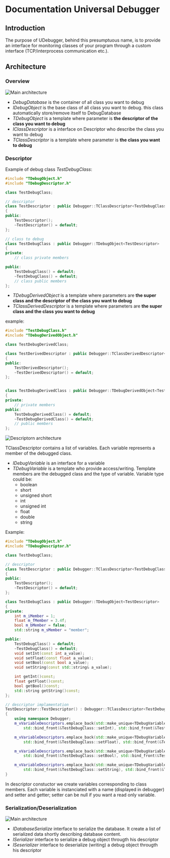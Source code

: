 # Documentation Universal Debugger #

## Introduction ##
The purpose of UDebugger, behind this presumptuous name, is to provide an interface for monitoring classes of your program through a custom interface (TCP/interprocess communication etc.).

## Architecture ##
### Overview ###
![Main architecture](./images/architecture_debugger.png)
- *DebugDatabase* is the container of all class you want to debug
- *IDebugObject* is the base class of all class you want to debug. this class automatically store/remove itself to DebugDatabase 
- *TDebugObject* is a template where parameter is **the descriptor of the class you want to debug**
- *IClassDescriptor* is a interface on Descriptor who describe the class you want to debug
- *TClassDescriptor* is a template where parameter is **the class you want to debug**

### Descriptor ###

Example of debug class *TestDebugClass*:
```C++
#include "TDebugObject.h"
#include "TDebugDescriptor.h"

class TestDebugClass;

// descriptor
class TestDescriptor : public Debugger::TClassDescriptor<TestDebugClass>
{
public:
    TestDescriptor();
    ~TestDescriptor() = default;
};

// class to debug
class TestDebugClass : public Debugger::TDebugObject<TestDescriptor>
{
private:
    // class private members

public:
    TestDebugClass() = default;
    ~TestDebugClass() = default;
    // class public members
};
```

- *TDebugDerivedObject* is a template  where parameters are **the super class and the descriptor of the class you want to debug**
- *TClassDerivedDescriptor* is a template where parameters are **the super class and the class you want to debug**

example:
```C++
#include "TestDebugClass.h"
#include "TDebugDerivedObject.h"

class TestDebugDerivedClass;

class TestDerivedDescriptor : public Debugger::TClassDerivedDescriptor<TestDescriptor, TestDebugDerivedClass>
{
public:
    TestDerivedDescriptor();
    ~TestDerivedDescriptor() = default;
};


class TestDebugDerivedClass : public Debugger::TDebugDerivedObject<TestDebugClass, TestDerivedDescriptor>
{
private:
    // private members
public:
    TestDebugDerivedClass() = default;
    ~TestDebugDerivedClass() = default;
    // public members
};
```

![Descriptorn architecture](./images/architecture_descriptor.png)

TClassDescriptor contains a list of variables. Each variable represents a member of the debugged class. 
- *IDebugVariable* is an interface for a variable
- *TDebugVariable* is a template who provide access/writing. Template members are the debugged class and the type of variable.
Variable type could be:
    - boolean
    - short
    - unsigned short
    - int
    - unsigned int
    - float
    - double
    - string
    
Example:

```C++
#include "TDebugObject.h"
#include "TDebugDescriptor.h"

class TestDebugClass;

// descriptor
class TestDescriptor : public Debugger::TClassDescriptor<TestDebugClass>
{
public:
    TestDescriptor();
    ~TestDescriptor() = default;
};

class TestDebugClass : public Debugger::TDebugObject<TestDescriptor>
{
private:
    int m_iMember = 1;
    float m_fMember = 3.4f;
    bool m_bMember = false;
    std::string m_sMember = "member";

public:
    TestDebugClass() = default;
    ~TestDebugClass() = default;
    void setInt(const int a_value);
    void setFloat(const float a_value);
    void setBool(const bool a_value);
    void setString(const std::string& a_value);

    int getInt()const;
    float getFloat()const;
    bool getBool()const;
    std::string getString()const;
};

// descriptor implamentation
TestDescriptor::TestDescriptor() : Debugger::TClassDescriptor<TestDebugClass>()
{
	using namespace Debugger;
	m_vVariableDescriptors.emplace_back(std::make_unique<TDebugVariable<TestDebugClass, int>>("m_iMember",
		std::bind_front(&TestDebugClass::setInt), std::bind_front(&TestDebugClass::getInt)));

	m_vVariableDescriptors.emplace_back(std::make_unique<TDebugVariable<TestDebugClass, float>>("m_fMember",
		std::bind_front(&TestDebugClass::setFloat), std::bind_front(&TestDebugClass::getFloat)));

	m_vVariableDescriptors.emplace_back(std::make_unique<TDebugVariable<TestDebugClass, bool>>("m_bMember",
		std::bind_front(&TestDebugClass::setBool), std::bind_front(&TestDebugClass::getBool)));

	m_vVariableDescriptors.emplace_back(std::make_unique<TDebugVariable<TestDebugClass, std::string>>("m_sMember",
		std::bind_front(&TestDebugClass::setString), std::bind_front(&TestDebugClass::getString)));
}

```
In descriptor constuctor we create variables corresponding to class members. Each variable is instanciated with a name (displayed in debugger) and setter and getter; setter can be null if you want a read only variable.


### Serialization/Deserialization ###

![Main architecture](./images/serialize.png)
- *IDatabaseSerialize* interface to serialize the database. It create a list of serialized data shortly describing database content.
- *ISerializer* interface to serialize a debug object througth his descriptor
- *ISeserializer* interface to deserialize (writing) a debug object througth his descriptor 